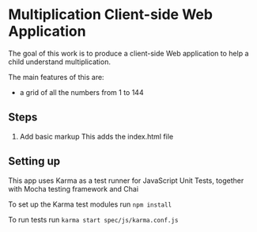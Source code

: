 # Multiplication Client-side Web Application

The goal of this work is to produce a client-side Web application to help a child understand multiplication.

The main features of this are:
- a grid of all the numbers from 1 to 144

## Steps

1. Add basic markup
This adds the index.html file

## Setting up

This app uses Karma as a test runner for JavaScript Unit Tests, together with Mocha testing framework and Chai

To set up the Karma test modules run ```npm install```

To run tests run ```karma start spec/js/karma.conf.js```
